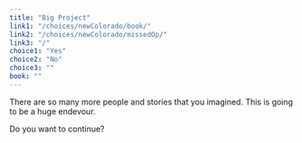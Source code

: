 ```yaml
---
title: "Big Project"
link1: "/choices/newColorado/book/"
link2: "/choices/newColorado/missedOp/"
link3: "/"
choice1: "Yes"
choice2: "No"
choice3: ""
book: ""
---
```

There are so many more people and stories that you imagined. This is going to be a huge endevour. 

Do you want to continue?